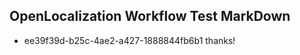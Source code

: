 ## OpenLocalization Workflow Test MarkDown
* ee39f39d-b25c-4ae2-a427-1888844fb6b1 thanks!

<!--HONumber=Sep16_HO1-->


